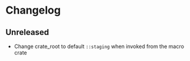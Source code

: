 # Changelog

## Unreleased

-   Change crate_root to default `::staging` when invoked from the macro crate
